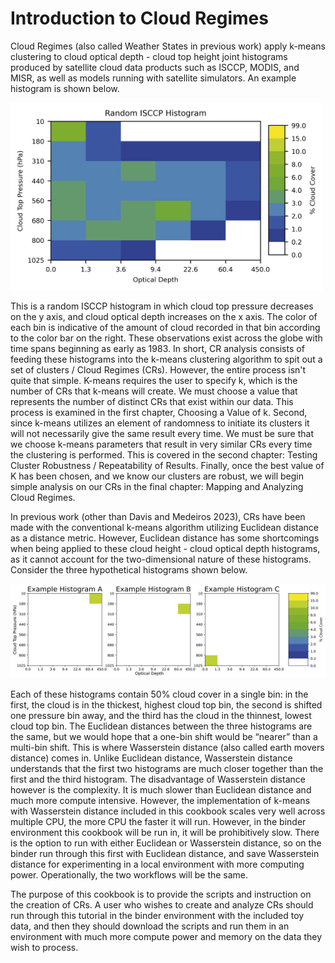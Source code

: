 # Introduction to Cloud Regimes
Cloud Regimes (also called Weather States in previous work) apply k-means clustering to cloud optical depth - cloud top height joint histograms produced by satellite cloud data products such as ISCCP, MODIS, and MISR, as well as models running with satellite simulators. An example histogram is shown below. 

<img src="images/example_histo.png" width=500 alt="Example ISCCP histogram"></img>

This is a random ISCCP histogram in which cloud top pressure decreases on the y axis, and cloud optical depth increases on the x axis. The color of each bin is indicative of the amount of cloud recorded in that bin according to the color bar on the right. These observations exist across the globe with time spans beginning as early as 1983. In short, CR analysis consists of feeding these histograms into the k-means clustering algorithm to spit out a set of clusters / Cloud Regimes (CRs). However, the entire process isn't quite that simple. K-means requires the user to specify k, which is the number of CRs that k-means will create. We must choose a value that represents the number of distinct CRs that exist within our data. This process is examined in the first chapter, Choosing a Value of k. Second, since k-means utilizes an element of randomness to initiate its clusters it will not necessarily give the same result every time. We must be sure that we choose k-means parameters that result in very similar CRs every time the clustering is performed. This is covered in the second chapter: Testing Cluster Robustness / Repeatability of Results. Finally, once the best value of K has been chosen, and we know our clusters are robust, we will begin simple analysis on our CRs in the final chapter: Mapping and Analyzing Cloud Regimes.

In previous work (other than Davis and Medeiros 2023), CRs have been made with the conventional k-means algorithm utilizing Euclidean distance as a distance metric. However, Euclidean distance has some shortcomings when being applied to these cloud height - cloud optical depth histograms, as it cannot account for the two-dimensional nature of these histograms. Consider the three hypothetical histograms shown below.

<img src="images/wasserstein_example_diagram.png" width=750 alt="Wasserstein distance example plots"></img>

Each of these histograms contain 50% cloud cover in a single bin: in the first, the cloud is in the thickest, highest cloud top bin, the second is shifted one pressure bin away, and the third has the cloud in the thinnest, lowest cloud top bin. The Euclidean distances between the three histograms are the same, but we would hope that a one-bin shift would be “nearer” than a multi-bin shift. This is where Wasserstein distance (also called earth movers distance) comes in. Unlike Euclidean distance, Wasserstein distance understands that the first two histograms are much closer together than the first and the third histogram. The disadvantage of Wasserstein distance however is the complexity. It is much slower than Euclidean distance and much more compute intensive. However, the implementation of k-means with Wasserstein distance included in this cookbook scales very well across multiple CPU, the more CPU the faster it will run. However, in the binder environment this cookbook will be run in, it will be prohibitively slow. There is the option to run with either Euclidean or Wasserstein distance, so on the binder run through this first with Euclidean distance, and save Wasserstein distance for experimenting in a local environment with more computing power. Operationally, the two workflows will be the same. 

The purpose of this cookbook is to provide the scripts and instruction on the creation of CRs. A user who wishes to create and analyze CRs should run through this tutorial in the binder environment with the included toy data, and then they should download the scripts and run them in an environment with much more compute power and memory on the data they wish to process. 


